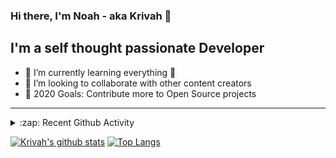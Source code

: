 ### Hi there, I'm Noah - aka Krivah 👋

## I'm a self thought passionate Developer

- 🌱 I’m currently learning everything 🤣
- 👯 I’m looking to collaborate with other content creators
- 🥅 2020 Goals: Contribute more to Open Source projects

---

<details>
  <summary>:zap: Recent Github Activity</summary>
  
<!--START_SECTION:activity-->
1. 🎉 Merged PR [#6](https://github.com/Kriv-Art/BibleBot/pull/6) in [Kriv-Art/BibleBot](https://github.com/Kriv-Art/BibleBot)
2. 🎉 Merged PR [#13](https://github.com/krivahtoo/group-manager/pull/13) in [krivahtoo/group-manager](https://github.com/krivahtoo/group-manager)
3. 🎉 Merged PR [#8](https://github.com/krivahtoo/group-manager/pull/8) in [krivahtoo/group-manager](https://github.com/krivahtoo/group-manager)
4. 🎉 Merged PR [#9](https://github.com/krivahtoo/group-manager/pull/9) in [krivahtoo/group-manager](https://github.com/krivahtoo/group-manager)
5. 🎉 Merged PR [#7](https://github.com/krivahtoo/group-manager/pull/7) in [krivahtoo/group-manager](https://github.com/krivahtoo/group-manager)
<!--END_SECTION:activity-->

</details>


  [![Krivah's github stats](https://github-readme-stats.vercel.app/api?username=krivahtoo&count_private=true)](https://github.com/anuraghazra/github-readme-stats)
  [![Top Langs](https://github-readme-stats.vercel.app/api/top-langs/?username=krivahtoo&layout=compact&langs_count=10)](https://github.com/anuraghazra/github-readme-stats)


